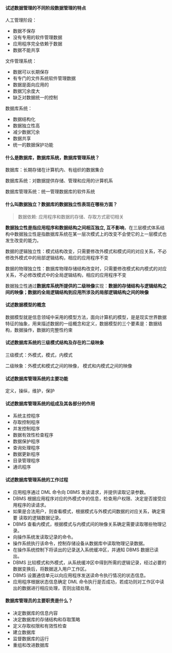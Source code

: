 #### 试述数据管理的不同阶段数据管理的特点

人工管理阶段：

+ 数据不保存
+ 没有专用的软件管理数据
+ 应用程序完全依赖于数据
+ 数据不能共享

文件管理系统：

+ 数据可以长期保存
+ 有专门的文件系统软件管理数据
+ 数据是面向应用的
+ 数据冗余度大
+ 缺乏对数据统一的控制

数据库系统：

+ 数据结构化
+ 数据独立性高
+ 减少数据冗余
+ 数据共享
+ 统一的数据保护功能

#### 什么是数据库，数据库系统，数据库管理系统？

数据库：长期存储在计算机内、有组织的数据集合

数据库系统：对数据提供存储、管理和应用的计算机系

数据库管理系统：统一管理数据库的软件系统

#### 什么叫数据独立？数据库的数据独立性表现在哪些方面？

> 数据依赖: 应用程序和数据的存储、存取方式密切相关

**数据独立性是指应用程序和数据结构之间相互独立, 互不影响**，在三层模式体系结构中数据独立性是指数据库系统在某一层次模式上的改变不会使它的上一层模式也发生改变的能力。

数据的逻辑独立性：模式结构改变，只需要修改外模式和模式间的对应关系，不必修改外模式中的局部逻辑结构，相应的应用程序不变
    
数据的物理独立性：数据库物理存储结构改变时，只需要修改模式和内模式的对应关系，不必修改模式中的全局逻辑结构，相应的应用程序不变

数据独立性通过**数据库系统所提供的二级映像**实现：**数据的存储结构与逻辑结构之间的映像；数据的全局逻辑结构到应用所涉及的局部逻辑结构之间的映像**

#### 试述数据模型的概念

数据模型就是信息领域中采用的模型方法，面向计算机的模型，是是现实世界数据特征的抽象，用来描述数据的一组概念和定义，数据模型的三个要素是：数据结构，数据操作，数据的完整性约束

#### 试述数据库系统的三级模式结构及存在的二级映象

三级模式：外模式，模式，内模式

二级映象：外模式和模式之间的映像， 模式和内模式之间的映像

#### 试述数据库管理系统的主要功能

定义，操纵，维护，保护

#### 试述数据库管理系统的组成及其各部分的作用

+ 系统主控程序
+ 存取控制程序
+ 并发控制程序
+ 数据有效性检查程序
+ 数据保护程序
+ 查询处理程序
+ 数据更新程序
+ 目录管理程序
+ 通讯程序

#### 试述数据库管理系统的工作过程

+ 应用程序通过 DML 命令向 DBMS 发读请求，并提供读取记录参数。
+ DBMS 根据应用程序对应的外模式中的信息，检查用户权限、决定是否接受应
用程序的读请求。
+ 如果是合法用户，则查看模式，根据模式与外模式间数据的对应关系，确定需要
读取的逻辑数据记录。
+ DBMS 查看内模式，根据模式与内模式间的映像关系确定需要读取哪些物理记录。
+ 向操作系统发读取记录的命令。
+ 操作系统执行该命令，控制存储设备从数据库中读取物理记录数据。
+ 在操作系统控制下将读出的记录送入系统缓冲区，并通知 DBMS 数据已读出。
+ DBMS 比较模式和外模式，从系统缓冲区中得到所需的逻辑记录，经过必要的数据变换后，将数据送入用户工作区。
+ DBMS 设置通信单元以向应用程序发送读命令执行情况的状态信息。
+ 应用程序根据状态信息确定 DML 命令执行是否成功，若成功则对工作区中读出的数据进行相应处理，否则出错处理。

#### 数据库管理员的主要职责是什么？

+ 决定数据库的信息内容
+ 决定数据库的存储结构和存取策略
+ 定义存取权限和有效性检查
+ 建立数据库
+ 监督数据库的运行
+ 重组和改进数据库

